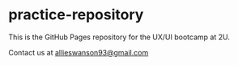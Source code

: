 # practice-repository

This is the GitHub Pages repository for the UX/UI bootcamp at 2U.

Contact us at allieswanson93@gmail.com

